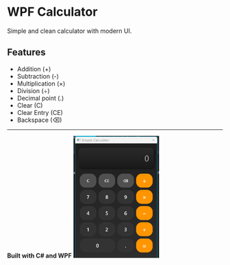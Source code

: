 # WPF Calculator

Simple and clean calculator with modern UI.

## Features

- Addition (+)
- Subtraction (-)
- Multiplication (×)
- Division (÷)
- Decimal point (.)
- Clear (C)
- Clear Entry (CE)
- Backspace (⌫)

---

**Built with C# and WPF**
<img src="Image.png" alt="Calculator Screenshot" width="200">
